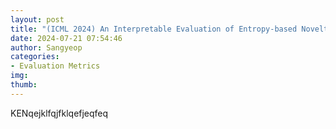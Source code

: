 ```yaml
---
layout: post
title: "(ICML 2024) An Interpretable Evaluation of Entropy-based Novelty of Generative Models"
date: 2024-07-21 07:54:46
author: Sangyeop
categories:
- Evaluation Metrics
img: 
thumb: 
---
```


KENqejklfqjfklqefjeqfeq
